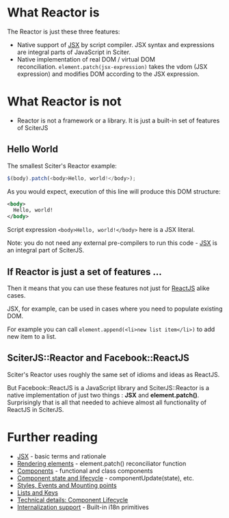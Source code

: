 
# What Reactor is

The Reactor is just these three features:

* Native support of [JSX](JSX.md) by script compiler. JSX syntax and expressions are integral parts of JavaScript in Sciter.
* Native implementation of real DOM / virtual DOM reconciliation. `element.patch(jsx-expression)` takes the vdom (JSX expression) and modifies DOM according to the JSX expression.

# What Reactor is not

* Reactor is not a framework or a library. It is just a built-in set of features of SciterJS 

## Hello World

The smallest Sciter's Reactor example:

```JavaScript
$(body).patch(<body>Hello, world!</body>);
```

As you would expect, execution of this line will produce this DOM structure:

```XML
<body>
  Hello, world!
</body>
```

Script expression `<body>Hello, world!</body>` here is a JSX literal.

Note: you do not need any external pre-compilers to run this code - [JSX](JSX.md) is an integral part of SciterJS.

## If Reactor is just a set of features ...

Then it means that you can use these features not just for [ReactJS](https://reactjs.org/) alike cases.

JSX, for example, can be used in cases where you need to populate existing DOM. 

For example you can call `element.append(<li>new list item</li>)` to add new item to a list.

## SciterJS::Reactor and Facebook::ReactJS

Sciter's Reactor uses roughly the same set of idioms and ideas as ReactJS.

But Facebook::ReactJS is a JavaScript library and SciterJS::Reactor is a native implementation of just two things : **JSX** and **element.patch()**. Surprisingly that is all that needed to achieve almost all functionality of ReactJS in SciterJS.

# Further reading

* [JSX](JSX.md) - basic terms and rationale
* [Rendering elements](rendering.md) - element.patch() reconciliator function
* [Components](component.md) - functional and class components
* [Component state and lifecycle](component-update.md) - componentUpdate(state), etc.
* [Styles, Events and Mounting points](component-styles-events.md)
* [Lists and Keys](lists-and-keys.md)
* [Technical details: Component Lifecycle](component-lifecycle.md)
* [Internalization support](JSX-i18n.md) - Built-in i18n primitives
